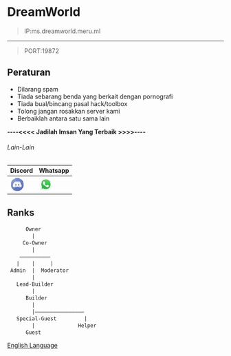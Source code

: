 # DreamWorld

>IP:ms.dreamworld.meru.ml
----------------------
>PORT:19872

## Peraturan

- Dilarang spam
- Tiada sebarang benda yang berkait dengan pornografi
- Tiada bual/bincang pasal hack/toolbox
- Tolong jangan rosakkan server kami
- Berbaiklah antara satu sama lain

**----<<<< Jadilah Imsan Yang Terbaik >>>>----**

###### Lain-Lain

Discord|Whatsapp
------|-----
[![Discord](https://github.com/JPoisonLegacy/hub-settings/blob/master/images/discord.jpg)](https://discord.gg/ReG8Z57)|[![Whatsapp](https://github.com/JPoisonLegacy/hub-settings/blob/master/images/whatsapp.jpg)](https://chat.whatsapp.com/FRl5TP4rYrI9F7ihhUzmYF)


## Ranks

          Owner
            |
         Co-Owner
            |
        ——————————
       |    |     |
     Admin  |  Moderator
            |
       Lead-Builder
            |
          Builder
            |
            |————————————————
       Special-Guest         |
            |              Helper
          Guest


[English Language](https://github.com/JPoisonLegacy/DreamWorld-Malaysia/tree/master)
